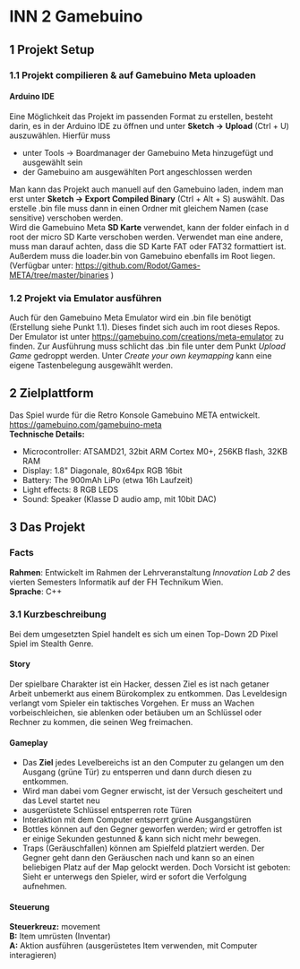 # INN 2 Gamebuino

## 1 Projekt Setup

### 1.1 Projekt compilieren & auf Gamebuino Meta uploaden

#### Arduino IDE

Eine Möglichkeit das Projekt im passenden Format zu erstellen, besteht darin, es in der Arduino IDE zu öffnen und unter **Sketch -> Upload** (Ctrl + U) auszuwählen.
Hierfür muss  
- unter Tools -> Boardmanager der Gamebuino Meta hinzugefügt und ausgewählt sein
- der Gamebuino am ausgewählten Port angeschlossen werden
 
Man kann das Projekt auch manuell auf den Gamebuino laden, indem man erst unter **Sketch -> Export Compiled Binary** (Ctrl + Alt + S) auswählt.
Das erstelle .bin file muss dann in einen Ordner mit gleichem Namen (case sensitive) verschoben werden. 
<br> Wird die Gamebuino Meta **SD Karte** verwendet, kann der folder einfach in d root der micro SD Karte verschoben werden.
Verwendet man eine andere, muss man darauf achten, dass die SD Karte FAT oder FAT32 formattiert ist. Außerdem muss die loader.bin von Gamebuino ebenfalls im Root liegen. 
(Verfügbar unter: https://github.com/Rodot/Games-META/tree/master/binaries )

### 1.2 Projekt via Emulator ausführen

Auch für den Gamebuino Meta Emulator wird ein .bin file benötigt (Erstellung siehe Punkt 1.1). Dieses findet sich auch im root dieses Repos.
Der Emulator ist unter https://gamebuino.com/creations/meta-emulator zu finden.
Zur Ausführung muss schlicht das .bin file unter dem Punkt *Upload Game* gedroppt werden.
Unter *Create your own keymapping* kann eine eigene Tastenbelegung ausgewählt werden.

## 2 Zielplattform

Das Spiel wurde für die Retro Konsole Gamebuino META entwickelt.
<br> https://gamebuino.com/gamebuino-meta
<br>
**Technische Details:**
- Microcontroller: ATSAMD21, 32bit ARM Cortex M0+, 256KB flash, 32KB RAM
- Display: 1.8" Diagonale, 80x64px RGB 16bit
- Battery: The 900mAh LiPo (etwa 16h Laufzeit)
- Light effects: 8 RGB LEDS
- Sound: Speaker (Klasse D audio amp, mit 10bit DAC)

## 3 Das Projekt

### Facts

**Rahmen**: Entwickelt im Rahmen der Lehrveranstaltung *Innovation Lab 2* des vierten Semesters Informatik auf der FH Technikum Wien.
<br>**Sprache**: C++
<br>
### 3.1 Kurzbeschreibung
Bei dem umgesetzten Spiel handelt es sich um einen Top-Down 2D Pixel Spiel im Stealth Genre.
<br> 
#### Story
Der spielbare Charakter ist ein Hacker, dessen Ziel es ist nach getaner Arbeit unbemerkt aus einem Bürokomplex zu entkommen.
Das Leveldesign verlangt vom Spieler ein taktisches Vorgehen. Er muss an Wachen vorbeischleichen, sie ablenken oder betäuben 
um an Schlüssel oder Rechner zu kommen, die seinen Weg freimachen. 
#### Gameplay
- Das **Ziel** jedes Levelbereichs ist an den Computer zu gelangen um den Ausgang (grüne Tür) zu entsperren und dann durch diesen zu entkommen.
- Wird man dabei vom Gegner erwischt, ist der Versuch gescheitert und das Level startet neu
- ausgerüstete Schlüssel entsperren rote Türen
- Interaktion mit dem Computer entsperrt grüne Ausgangstüren
- Bottles können auf den Gegner geworfen werden; wird er getroffen ist er einige Sekunden gestunned & kann sich nicht mehr bewegen.
- Traps (Geräuschfallen) können am Spielfeld platziert werden. Der Gegner geht dann den Geräuschen nach und kann so an einen beliebigen Platz auf der Map gelockt werden.
Doch Vorsicht ist geboten: Sieht er unterwegs den Spieler, wird er sofort die Verfolgung aufnehmen.

#### Steuerung

**Steuerkreuz:** movement<br>
**B:** Item umrüsten (Inventar)<br>
**A:** Aktion ausführen (ausgerüstetes Item verwenden, mit Computer interagieren)

